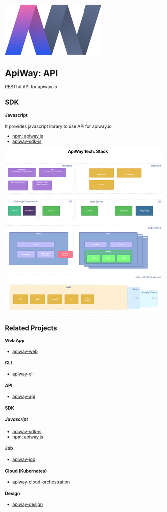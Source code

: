 ![logo](https://github.com/ApiWay/apiway-design/blob/master/img/logo.png)

# ApiWay: API
RESTful API for apiway.io

## SDK
#### Javascript
It provides javascript library to use API for apiway.io
* [npm: apiway.js](https://www.npmjs.com/package/apiway.js)
* [apiway-sdk-js](https://github.com/ApiWay/apiway-sdk-js)


![ApiWay Tech. Stack](https://github.com/ApiWay/apiway-cli/blob/master/docs/img/apiway_tech_stack.png)


## Related Projects
#### Web App
* [apiway-web](https://github.com/ApiWay/apiway-web)
#### CLI
* [apiway-cli](https://github.com/ApiWay/apiway-cli)
#### API
* [apiway-api](https://github.com/ApiWay/apiway-api)
#### SDK
##### Javascript
* [apiway-sdk-js](https://github.com/ApiWay/apiway-sdk-js)
* [npm: apiway.js](https://www.npmjs.com/package/apiway.js)
#### Job
* [apiway-job](https://github.com/ApiWay/apiway-job)
#### Cloud (Kubernetes)
* [apiway-cloud-orchestration](https://github.com/ApiWay/apiway-cloud-orchestration)
#### Design
* [apiway-design](https://github.com/ApiWay/apiway-design)

